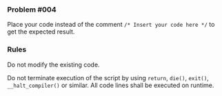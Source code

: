 
### Problem #004

Place your code instead of the comment `/* Insert your code here */` to get the expected result.


### Rules

Do not modify the existing code.

Do not terminate execution of the script by using `return`, `die()`, `exit()`,
`__halt_compiler()` or similar. All code lines shall be executed on runtime.
